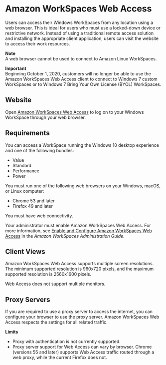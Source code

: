 # Amazon WorkSpaces Web Access<a name="amazon-workspaces-web-access"></a>

Users can access their Windows WorkSpaces from any location using a web browser\. This is ideal for users who must use a locked\-down device or restrictive network\. Instead of using a traditional remote access solution and installing the appropriate client application, users can visit the website to access their work resources\.

**Note**  
A web browser cannot be used to connect to Amazon Linux WorkSpaces\.

**Important**  
Beginning October 1, 2020, customers will no longer be able to use the Amazon WorkSpaces Web Access client to connect to Windows 7 custom WorkSpaces or to Windows 7 Bring Your Own License \(BYOL\) WorkSpaces\.

## Website<a name="web-access-url"></a>

Open [Amazon WorkSpaces Web Access](https://clients.amazonworkspaces.com/webclient) to log on to your Windows WorkSpace through your web browser\.

## Requirements<a name="web-access-requirements"></a>

You can access a WorkSpace running the Windows 10 desktop experience and one of the following bundles:
+ Value
+ Standard
+ Performance
+ Power

You must run one of the following web browsers on your Windows, macOS, or Linux computer:
+ Chrome 53 and later
+ Firefox 49 and later

You must have web connectivity\.

Your administrator must enable Amazon WorkSpaces Web Access\. For more information, see [Enable and Configure Amazon WorkSpaces Web Access](https://docs.aws.amazon.com/workspaces/latest/adminguide/web-access.html) in the *Amazon WorkSpaces Administration Guide*\.

## Client Views<a name="web-access-views"></a>

Amazon WorkSpaces Web Access supports multiple screen resolutions\. The minimum supported resolution is 960x720 pixels, and the maximum supported resolution is 2560x1600 pixels\.

Web Access does not support multiple monitors\.

## Proxy Servers<a name="web-access-proxy"></a>

If you are required to use a proxy server to access the internet, you can configure your browser to use the proxy server\. Amazon WorkSpaces Web Access respects the settings for all related traffic\.

**Limits**
+ Proxy with authentication is not currently supported\.
+ Proxy server support for Web Access can vary by browser\. Chrome \(versions 55 and later\) supports Web Access traffic routed through a web proxy, while the current Firefox does not\.